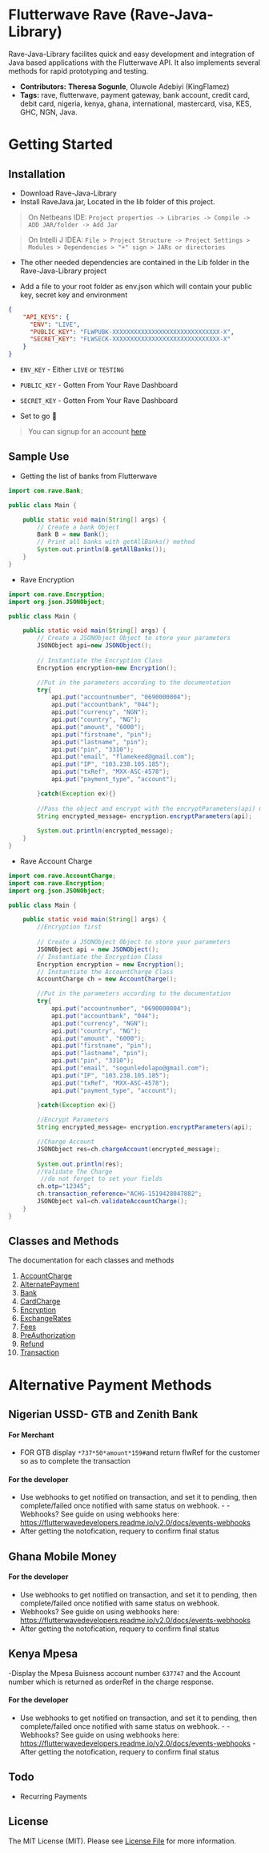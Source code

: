 ﻿# Flutterwave Rave (Rave-Java-Library)
Rave-Java-Library facilites quick and easy development and integration of Java based applications with the Flutterwave API. It also implements several methods for rapid prototyping and testing.

- **Contributors:** **Theresa Sogunle**, Oluwole Adebiyi (KingFlamez)
- **Tags:** rave, flutterwave, payment gateway, bank account, credit card, debit card, nigeria, kenya, ghana, international, mastercard, visa, KES, GHC, NGN,  Java.

# Getting Started
## Installation
- Download Rave-Java-Library
- Install RaveJava.jar, Located in the lib folder of this project. 
>On Netbeans IDE: `Project properties -> Libraries -> Compile -> ADD JAR/folder -> Add Jar`

>On Intelli J IDEA: `File > Project Structure -> Project Settings > Modules > Dependencies > "+" sign > JARs or directories`

- The other needed dependencies are contained in the Lib folder in the Rave-Java-Library project

- Add a file to your root folder as env.json which will contain your public key, secret key and environment

```json
{
    "API_KEYS": {
      "ENV": "LIVE",
      "PUBLIC_KEY": "FLWPUBK-XXXXXXXXXXXXXXXXXXXXXXXXXXXXXX-X",
      "SECRET_KEY": "FLWSECK-XXXXXXXXXXXXXXXXXXXXXXXXXXXXXX-X"
    }
}
```

- `ENV_KEY` - Either `LIVE` or `TESTING`
- `PUBLIC_KEY` - Gotten From Your Rave Dashboard
- `SECRET_KEY` - Gotten From Your Rave Dashboard

- Set to go 💪


> You can signup for an account [here](https://rave.flutterwave.com)


## Sample Use

- Getting the list of banks from Flutterwave

```java
import com.rave.Bank;

public class Main {

    public static void main(String[] args) {
        // Create a bank Object
        Bank B = new Bank();
        // Print all banks with getAllBanks() method
        System.out.println(B.getAllBanks());
    }
}
```

- Rave Encryption
```java
import com.rave.Encryption;
import org.json.JSONObject;

public class Main {

    public static void main(String[] args) {
        // Create a JSONObject Object to store your parameters
        JSONObject api=new JSONObject();
        
        // Instantiate the Encryption Class
        Encryption encryption=new Encryption();

        //Put in the parameters according to the documentation
        try{
            api.put("accountnumber", "0690000004");
            api.put("accountbank", "044");
            api.put("currency", "NGN");
            api.put("country", "NG");
            api.put("amount", "6000");
            api.put("firstname", "pin");
            api.put("lastname", "pin");
            api.put("pin", "3310");
            api.put("email", "flamekeed@gmail.com");
            api.put("IP", "103.238.105.185");
            api.put("txRef", "MXX-ASC-4578");
            api.put("payment_type", "account");

        }catch(Exception ex){}
        
        //Pass the object and encrypt with the encryptParameters(api) method
        String encrypted_message= encryption.encryptParameters(api);
        
        System.out.println(encrypted_message);
    }
}
```

- Rave Account Charge
```java
import com.rave.AccountCharge;
import com.rave.Encryption;
import org.json.JSONObject;

public class Main {

    public static void main(String[] args) {
        //Encryption first
        
        // Create a JSONObject Object to store your parameters
        JSONObject api = new JSONObject();
        // Instantiate the Encryption Class
        Encryption encryption = new Encryption();
        // Instantiate the AccountCharge Class
        AccountCharge ch = new AccountCharge();

        //Put in the parameters according to the documentation
        try{
            api.put("accountnumber", "0690000004");
            api.put("accountbank", "044");
            api.put("currency", "NGN");
            api.put("country", "NG");
            api.put("amount", "6000");
            api.put("firstname", "pin");
            api.put("lastname", "pin");
            api.put("pin", "3310");
            api.put("email", "sogunledolapo@gmail.com");
            api.put("IP", "103.238.105.185");
            api.put("txRef", "MXX-ASC-4578");
            api.put("payment_type", "account");

        }catch(Exception ex){}
        
        //Encrypt Parameters
        String encrypted_message= encryption.encryptParameters(api);

        //Charge Account
        JSONObject res=ch.chargeAccount(encrypted_message);
        
        System.out.println(res);
        //Validate The Charge
         //do not forget to set your fields
        ch.otp="12345";
        ch.transaction_reference="ACHG-1519428047882";
        JSONObject val=ch.validateAccountCharge();
    }
}

```

## Classes and Methods

The documentation for each classes and methods

1. [AccountCharge](Documentation/ACCOUNT.md)
2. [AlternatePayment](Documentation/ALTPAYMENT.md)
3. [Bank](Documentation/BANK.md)
4. [CardCharge](Documentation/CARD.md)
5. [Encryption](Documentation/ENCRYPTION.md)
6. [ExchangeRates](Documentation/EXCHANGERATES.md)
7. [Fees](Documentation/FEES.md)
8. [PreAuthorization](Documentation/PREAUTH.md)
9. [Refund](Documentation/REFUND.md)
10. [Transaction](Documentation/REFUND.md)

# Alternative Payment Methods
## Nigerian USSD- GTB and Zenith Bank
#### For Merchant
- FOR GTB display ```*737*50*amount*159#```and return flwRef for the customer so as to complete the transaction
#### For the developer
- Use webhooks to get notified on transaction, and set it to pending, then complete/failed once notified with same status on webhook. - - Webhooks? See guide on using webhooks here: https://flutterwavedevelopers.readme.io/v2.0/docs/events-webhooks
- After getting the notofication, requery to confirm final status
## Ghana Mobile Money
#### For the developer
- Use webhooks to get notified on transaction, and set it to pending, then complete/failed once notified with same status on webhook.
- Webhooks? See guide on using webhooks here: https://flutterwavedevelopers.readme.io/v2.0/docs/events-webhooks
- After getting the notofication, requery to confirm final status
## Kenya Mpesa
-Display the Mpesa Buisness account number ```637747``` and the Account number which is returned as orderRef in the charge response.
#### For the developer
- Use webhooks to get notified on transaction, and set it to pending, then complete/failed once notified with same status on webhook. - - Webhooks? See guide on using webhooks here: https://flutterwavedevelopers.readme.io/v2.0/docs/events-webhooks
-After getting the notofication, requery to confirm final status

## Todo

- Recurring Payments

## License

The MIT License (MIT). Please see [License File](LICENSE.md) for more information.
